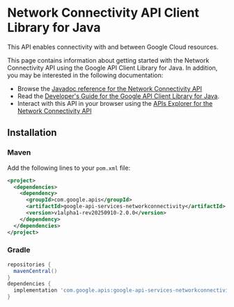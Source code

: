 # Network Connectivity API Client Library for Java

This API enables connectivity with and between Google Cloud resources.

This page contains information about getting started with the Network Connectivity API
using the Google API Client Library for Java. In addition, you may be interested
in the following documentation:

* Browse the [Javadoc reference for the Network Connectivity API][javadoc]
* Read the [Developer's Guide for the Google API Client Library for Java][google-api-client].
* Interact with this API in your browser using the [APIs Explorer for the Network Connectivity API][api-explorer]

## Installation

### Maven

Add the following lines to your `pom.xml` file:

```xml
<project>
  <dependencies>
    <dependency>
      <groupId>com.google.apis</groupId>
      <artifactId>google-api-services-networkconnectivity</artifactId>
      <version>v1alpha1-rev20250910-2.0.0</version>
    </dependency>
  </dependencies>
</project>
```

### Gradle

```gradle
repositories {
  mavenCentral()
}
dependencies {
  implementation 'com.google.apis:google-api-services-networkconnectivity:v1alpha1-rev20250910-2.0.0'
}
```

[javadoc]: https://googleapis.dev/java/google-api-services-networkconnectivity/latest/index.html
[google-api-client]: https://github.com/googleapis/google-api-java-client/
[api-explorer]: https://developers.google.com/apis-explorer/#p/networkconnectivity/v1/
